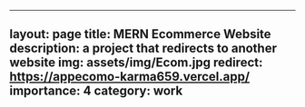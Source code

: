 
---
layout: page
title: MERN Ecommerce Website
description: a project that redirects to another website
img: assets/img/Ecom.jpg
redirect: https://appecomo-karma659.vercel.app/
importance: 4
category: work
---

